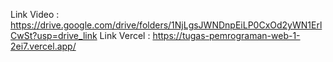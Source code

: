 Link Video : https://drive.google.com/drive/folders/1NjLgsJWNDnpEiLP0CxOd2yWN1ErlCwSt?usp=drive_link
Link Vercel : https://tugas-pemrograman-web-1-2ei7.vercel.app/
